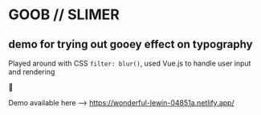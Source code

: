 # GOOB // SLIMER
## demo for trying out gooey effect on typography

Played around with CSS `filter: blur()`, used Vue.js to handle user input and rendering

:ghost: 

Demo available here --> https://wonderful-lewin-04851a.netlify.app/


